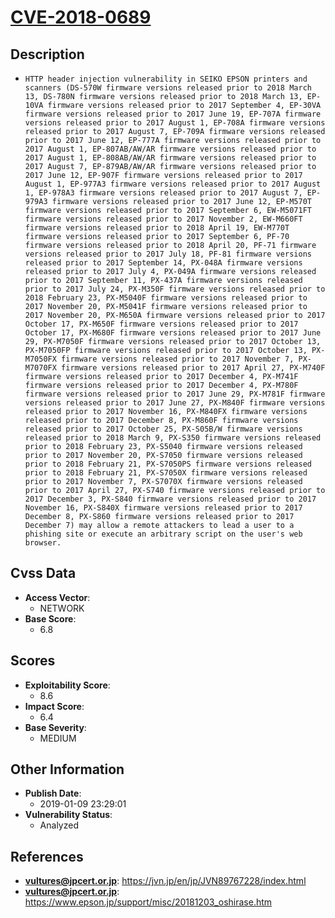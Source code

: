 
# [CVE-2018-0689](https://cve.mitre.org/cgi-bin/cvename.cgi?name=CVE-2018-0689)

## Description

- `HTTP header injection vulnerability in SEIKO EPSON printers and scanners (DS-570W firmware versions released prior to 2018 March 13, DS-780N firmware versions released prior to 2018 March 13, EP-10VA firmware versions released prior to 2017 September 4, EP-30VA firmware versions released prior to 2017 June 19, EP-707A firmware versions released prior to 2017 August 1, EP-708A firmware versions released prior to 2017 August 7, EP-709A firmware versions released prior to 2017 June 12, EP-777A firmware versions released prior to 2017 August 1, EP-807AB/AW/AR firmware versions released prior to 2017 August 1, EP-808AB/AW/AR firmware versions released prior to 2017 August 7, EP-879AB/AW/AR firmware versions released prior to 2017 June 12, EP-907F firmware versions released prior to 2017 August 1, EP-977A3 firmware versions released prior to 2017 August 1, EP-978A3 firmware versions released prior to 2017 August 7, EP-979A3 firmware versions released prior to 2017 June 12, EP-M570T firmware versions released prior to 2017 September 6, EW-M5071FT firmware versions released prior to 2017 November 2, EW-M660FT firmware versions released prior to 2018 April 19, EW-M770T firmware versions released prior to 2017 September 6, PF-70 firmware versions released prior to 2018 April 20, PF-71 firmware versions released prior to 2017 July 18, PF-81 firmware versions released prior to 2017 September 14, PX-048A firmware versions released prior to 2017 July 4, PX-049A firmware versions released prior to 2017 September 11, PX-437A firmware versions released prior to 2017 July 24, PX-M350F firmware versions released prior to 2018 February 23, PX-M5040F firmware versions released prior to 2017 November 20, PX-M5041F firmware versions released prior to 2017 November 20, PX-M650A firmware versions released prior to 2017 October 17, PX-M650F firmware versions released prior to 2017 October 17, PX-M680F firmware versions released prior to 2017 June 29, PX-M7050F firmware versions released prior to 2017 October 13, PX-M7050FP firmware versions released prior to 2017 October 13, PX-M7050FX firmware versions released prior to 2017 November 7, PX-M7070FX firmware versions released prior to 2017 April 27, PX-M740F firmware versions released prior to 2017 December 4, PX-M741F firmware versions released prior to 2017 December 4, PX-M780F firmware versions released prior to 2017 June 29, PX-M781F firmware versions released prior to 2017 June 27, PX-M840F firmware versions released prior to 2017 November 16, PX-M840FX firmware versions released prior to 2017 December 8, PX-M860F firmware versions released prior to 2017 October 25, PX-S05B/W firmware versions released prior to 2018 March 9, PX-S350 firmware versions released prior to 2018 February 23, PX-S5040 firmware versions released prior to 2017 November 20, PX-S7050 firmware versions released prior to 2018 February 21, PX-S7050PS firmware versions released prior to 2018 February 21, PX-S7050X firmware versions released prior to 2017 November 7, PX-S7070X firmware versions released prior to 2017 April 27, PX-S740 firmware versions released prior to 2017 December 3, PX-S840 firmware versions released prior to 2017 November 16, PX-S840X firmware versions released prior to 2017 December 8, PX-S860 firmware versions released prior to 2017 December 7) may allow a remote attackers to lead a user to a phishing site or execute an arbitrary script on the user's web browser.`

## Cvss Data

- **Access Vector**:
  - NETWORK
- **Base Score**:
  - 6.8

## Scores

- **Exploitability Score**:
  - 8.6
- **Impact Score**:
  - 6.4
- **Base Severity**:
  - MEDIUM

## Other Information

- **Publish Date**:
  - 2019-01-09 23:29:01
- **Vulnerability Status**:
  - Analyzed

## References

- **vultures@jpcert.or.jp**: https://jvn.jp/en/jp/JVN89767228/index.html
- **vultures@jpcert.or.jp**: https://www.epson.jp/support/misc/20181203_oshirase.htm
